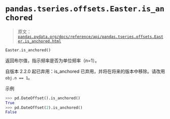 # `pandas.tseries.offsets.Easter.is_anchored`

> 原文：[`pandas.pydata.org/docs/reference/api/pandas.tseries.offsets.Easter.is_anchored.html`](https://pandas.pydata.org/docs/reference/api/pandas.tseries.offsets.Easter.is_anchored.html)

```py
Easter.is_anchored()
```

返回布尔值，指示频率是否为单位频率（n=1）。

自版本 2.2.0 起已弃用：is_anchored 已弃用，并将在将来的版本中移除。请改用`obj.n == 1`。

示例

```py
>>> pd.DateOffset().is_anchored()
True
>>> pd.DateOffset(2).is_anchored()
False 
```
